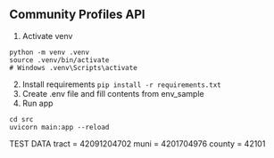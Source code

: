 ## Community Profiles API

1. Activate venv
```
python -m venv .venv
source .venv/bin/activate
# Windows .venv\Scripts\activate
```
2. Install requirements `pip install -r requirements.txt`
3. Create .env file and fill contents from env_sample
4. Run app
```
cd src
uvicorn main:app --reload
```
TEST DATA
tract = 42091204702
muni = 4201704976
county = 42101
